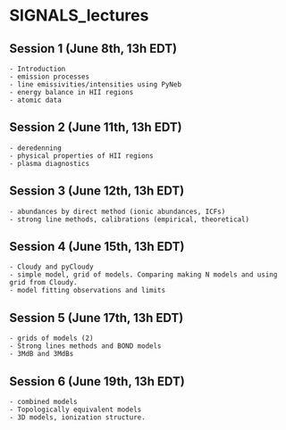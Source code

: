 # SIGNALS_lectures

## Session 1 (June 8th, 13h EDT)

    - Introduction 
    - emission processes
    - line emissivities/intensities using PyNeb
    - energy balance in HII regions
    - atomic data

## Session 2 (June 11th, 13h EDT)

    - deredenning
    - physical properties of HII regions
    - plasma diagnostics

## Session 3 (June 12th, 13h EDT)

    - abundances by direct method (ionic abundances, ICFs)
    - strong line methods, calibrations (empirical, theoretical)

## Session 4 (June 15th, 13h EDT)

    - Cloudy and pyCloudy
    - simple model, grid of models. Comparing making N models and using grid from Cloudy.
    - model fitting observations and limits

## Session 5 (June 17th, 13h EDT)

    - grids of models (2)
    - Strong lines methods and BOND models
    - 3MdB and 3MdBs

## Session 6 (June 19th, 13h EDT)

    - combined models
    - Topologically equivalent models
    - 3D models, ionization structure.
    
